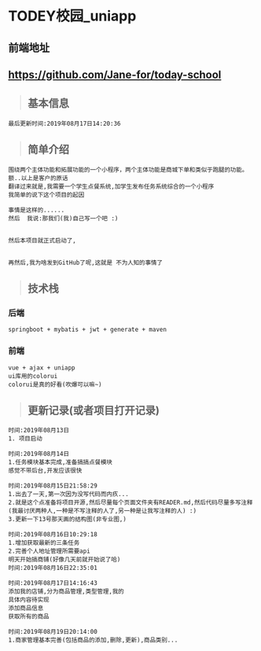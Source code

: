 # TODEY校园_uniapp

## 前端地址 
## <https://github.com/Jane-for/today-school>  
> ## 基本信息   
 
    最后更新时间:2019年08月17日14:20:36
	  
> ## 简单介绍  
 
    围绕两个主体功能和拓展功能的一个小程序，两个主体功能是商城下单和类似于跑腿的功能。  
	额..以上是客户的原话
	翻译过来就是,我需要一个学生点餐系统,加学生发布任务系统综合的一个小程序
	我简单的说下这个项目的起因
	
	事情是这样的......
	然后  我说:那我们(我)自己写一个吧 :) 
	
	
	然后本项目就正式启动了,
	
	
	再然后,我为啥发到GitHub了呢,这就是 不为人知的事情了  
    
> ## 技术栈  
  ### 后端
    
    springboot + mybatis + jwt + generate + maven	

  ### 前端  
    
    
    vue + ajax + uniapp
	ui库用的colorui
	colorui是真的好看(吹爆可以嘛~)
	
> ## 更新记录(或者项目打开记录)  

```
时间:2019年08月13日 
1. 项目启动
```
```
时间:2019年08月14日  
1.任务模块基本完成,准备搞搞点餐模块
感觉不带后台,开发应该很快
```
```
时间:2019年08月15日21:58:29
1.出去了一天,第一次因为没写代码而内疚...
2.就是这个点准备将项目开源,然后尽量每个页面文件夹有READER.md,然后代码尽量多写注释
(我最讨厌两种人,一种是不写注释的人了,另一种是让我写注释的人) :)
3.更新一下13号那天画的结构图(非专业图,)
```
```
时间:2019年08月16日10:29:18
1.增加获取最新的三条任务
2.完善个人地址管理所需要api
明天开始搞商铺(好像几天前就开始说了哈)
时间:2019年08月16日22:35:01
```
```
时间:2019年08月17日14:16:43
添加我的店铺,分为商品管理,类型管理,我的
具体内容待实现
添加商品信息
获取所有的商品
```
``` 
时间:2019年08月19日20:14:00
1.商家管理基本完善(包括商品的添加,删除,更新),商品类别...
```